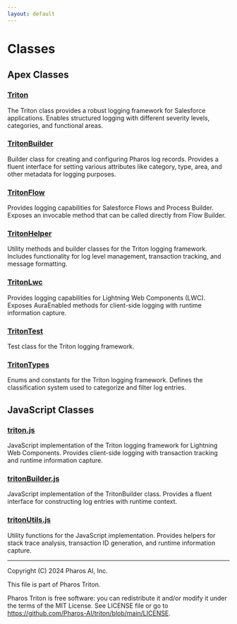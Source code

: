 ```yaml
---
layout: default
---
```

# Classes

## Apex Classes

### [Triton](./Miscellaneous/Triton.md)
The Triton class provides a robust logging framework for Salesforce applications.
Enables structured logging with different severity levels, categories, and functional areas.

### [TritonBuilder](./Miscellaneous/TritonBuilder.md)
Builder class for creating and configuring Pharos log records.
Provides a fluent interface for setting various attributes like category, type, area,
and other metadata for logging purposes.

### [TritonFlow](./Miscellaneous/TritonFlow.md)
Provides logging capabilities for Salesforce Flows and Process Builder.
Exposes an invocable method that can be called directly from Flow Builder.

### [TritonHelper](./Miscellaneous/TritonHelper.md)
Utility methods and builder classes for the Triton logging framework.
Includes functionality for log level management, transaction tracking, and message formatting.

### [TritonLwc](./Miscellaneous/TritonLwc.md)
Provides logging capabilities for Lightning Web Components (LWC).
Exposes AuraEnabled methods for client-side logging with runtime information capture.

### [TritonTest](./Miscellaneous/TritonTest.md)
Test class for the Triton logging framework.

### [TritonTypes](./Miscellaneous/TritonTypes.md)
Enums and constants for the Triton logging framework.
Defines the classification system used to categorize and filter log entries.

## JavaScript Classes

### [triton.js](./Miscellaneous/triton.js.md)
JavaScript implementation of the Triton logging framework for Lightning Web Components.
Provides client-side logging with transaction tracking and runtime information capture.

### [tritonBuilder.js](./Miscellaneous/tritonBuilder.js.md)
JavaScript implementation of the TritonBuilder class.
Provides a fluent interface for constructing log entries with runtime context.

### [tritonUtils.js](./Miscellaneous/tritonUtils.js.md)
Utility functions for the JavaScript implementation.
Provides helpers for stack trace analysis, transaction ID generation, and runtime information capture.

---

Copyright (C) 2024 Pharos AI, Inc.

This file is part of Pharos Triton.

Pharos Triton is free software: you can redistribute it and/or modify
it under the terms of the MIT License.
See LICENSE file or go to https://github.com/Pharos-AI/triton/blob/main/LICENSE.

